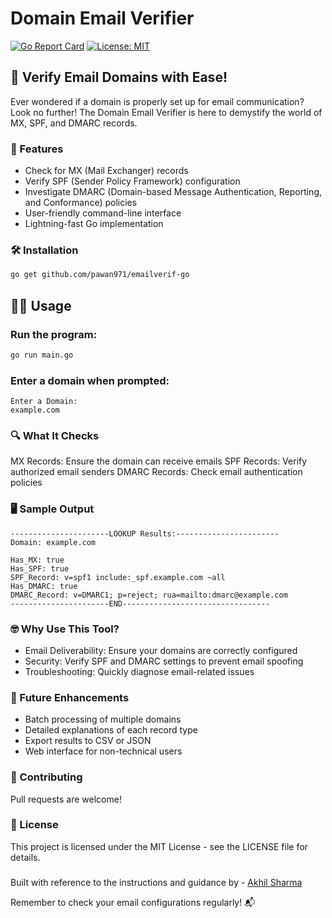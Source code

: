 # Domain Email Verifier

[![Go Report Card](https://goreportcard.com/badge/github.com/yourusername/domain-email-verificator)](https://goreportcard.com/report/github.com/yourusername/domain-email-verificator)
[![License: MIT](https://img.shields.io/badge/License-MIT-yellow.svg)](https://opensource.org/licenses/MIT)

## 📧 Verify Email Domains with Ease!

Ever wondered if a domain is properly set up for email communication? Look no further! The Domain Email Verifier is here to demystify the world of MX, SPF, and DMARC records.

### 🚀 Features

- Check for MX (Mail Exchanger) records
- Verify SPF (Sender Policy Framework) configuration
- Investigate DMARC (Domain-based Message Authentication, Reporting, and Conformance) policies
- User-friendly command-line interface
- Lightning-fast Go implementation

### 🛠 Installation

```bash
go get github.com/pawan971/emailverif-go
```
## 🏃‍♂️ Usage

### Run the program:
```bash
go run main.go
```
### Enter a domain when prompted:

```
Enter a Domain: 
example.com
```

### 🔍 What It Checks

MX Records: Ensure the domain can receive emails
SPF Records: Verify authorized email senders
DMARC Records: Check email authentication policies

### 🖥 Sample Output
```
----------------------LOOKUP Results:-----------------------
Domain: example.com

Has_MX: true
Has_SPF: true
SPF_Record: v=spf1 include:_spf.example.com ~all
Has_DMARC: true
DMARC_Record: v=DMARC1; p=reject; rua=mailto:dmarc@example.com
----------------------END---------------------------------
```

### 🤓 Why Use This Tool?

- Email Deliverability: Ensure your domains are correctly configured
- Security: Verify SPF and DMARC settings to prevent email spoofing
- Troubleshooting: Quickly diagnose email-related issues

### 🎯 Future Enhancements

- Batch processing of multiple domains
- Detailed explanations of each record type
- Export results to CSV or JSON
- Web interface for non-technical users

### 🤝 Contributing
Pull requests are welcome!

### 📜 License
This project is licensed under the MIT License - see the LICENSE file for details.

### 
Built with reference to the instructions and guidance by - [Akhil Sharma](https://www.linkedin.com/in/akhilsails/)

Remember to check your email configurations regularly! 📬

